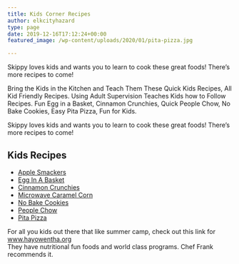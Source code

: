 ```yaml
---
title: Kids Corner Recipes
author: elkcityhazard
type: page
date: 2019-12-16T17:12:24+00:00
featured_image: /wp-content/uploads/2020/01/pita-pizza.jpg

---
```

Skippy loves kids and wants you to learn to cook these great foods! There&#8217;s more recipes to come!

Bring the Kids in the Kitchen and Teach Them These Quick Kids Recipes, All Kid Friendly Recipes. Using Adult Supervision Teaches Kids how to Follow Recipes. Fun Egg in a Basket, Cinnamon Crunchies, Quick People Chow, No Bake Cookies, Easy Pita Pizza, Fun for Kids.

Skippy loves kids and wants you to learn to cook these great foods! There&#8217;s more recipes to come!

## Kids Recipes

  * [Apple Smackers][1]
  * [Egg In A Basket][2]
  * [Cinnamon Crunchies][3]
  * [Microwave Caramel Corn][4]
  * [No Bake Cookies][5]
  * [People Chow][6]
  * [Pita Pizza][7]

For all you kids out there that like summer camp, check out this link for <a href="http://www.hayowentha.org" rel="noopener noreferrer" target="_blank">www.hayowentha.org</a>  
They have nutritional fun foods and world class programs. Chef Frank recommends it.

 [1]: /recipes/kids-corner-recipes/apple-smackers-recipe/
 [2]: /recipes/kids-corner-recipes/easy-egg-in-a-basket/
 [3]: /recipes/kids-corner-recipes/easy-cinnamon-crunchies/
 [4]: /recipes/kids-corner-recipes/microwave-caramel-corn/
 [5]: /recipes/kids-corner-recipes/easy-no-bake-cookies/
 [6]: /recipes/kids-corner-recipes/people-chow-kids-and-adults-snack/
 [7]: /recipes/kids-corner-recipes/kids-pita-pizza-recipe/
